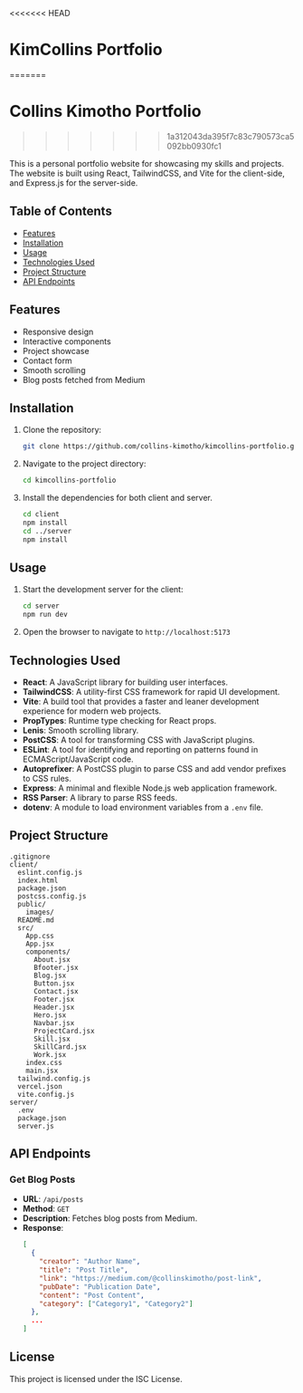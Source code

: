 <<<<<<< HEAD
# KimCollins Portfolio
=======
# Collins Kimotho Portfolio
>>>>>>> 1a312043da395f7c83c790573ca5092bb0930fc1

This is a personal portfolio website for showcasing my skills and projects. The website is built using React, TailwindCSS, and Vite for the client-side, and Express.js for the server-side.

## Table of Contents

- [Features](#features)
- [Installation](#installation)
- [Usage](#usage)
- [Technologies Used](#technologies-used)
- [Project Structure](#project-structure)
- [API Endpoints](#api-endpoints)


## Features

- Responsive design
- Interactive components
- Project showcase
- Contact form
- Smooth scrolling
- Blog posts fetched from Medium

## Installation

1. Clone the repository:
   ```sh
   git clone https://github.com/collins-kimotho/kimcollins-portfolio.git

2. Navigate to the project directory:
    ```sh
    cd kimcollins-portfolio

3. Install the dependencies for both client and server.
    ```sh
    cd client
    npm install
    cd ../server
    npm install

## Usage
1. Start the development server for the client:
    ```sh
    cd server
    npm run dev

3. Open the browser to navigate to `http://localhost:5173`

## Technologies Used

- **React**: A JavaScript library for building user interfaces.
- **TailwindCSS**: A utility-first CSS framework for rapid UI development.
- **Vite**: A build tool that provides a faster and leaner development experience for modern web projects.
- **PropTypes**: Runtime type checking for React props.
- **Lenis**: Smooth scrolling library.
- **PostCSS**: A tool for transforming CSS with JavaScript plugins.
- **ESLint**: A tool for identifying and reporting on patterns found in ECMAScript/JavaScript code.
- **Autoprefixer**: A PostCSS plugin to parse CSS and add vendor prefixes to CSS rules.
- **Express**: A minimal and flexible Node.js web application framework.
- **RSS Parser**: A library to parse RSS feeds.
- **dotenv**: A module to load environment variables from a `.env` file.

## Project Structure

```
.gitignore
client/
  eslint.config.js
  index.html
  package.json
  postcss.config.js
  public/
    images/
  README.md
  src/
    App.css
    App.jsx
    components/
      About.jsx
      Bfooter.jsx
      Blog.jsx
      Button.jsx
      Contact.jsx
      Footer.jsx
      Header.jsx
      Hero.jsx
      Navbar.jsx
      ProjectCard.jsx
      Skill.jsx
      SkillCard.jsx
      Work.jsx
    index.css
    main.jsx
  tailwind.config.js
  vercel.json
  vite.config.js
server/
  .env
  package.json
  server.js
```

## API Endpoints

### Get Blog Posts

- **URL**: `/api/posts`
- **Method**: `GET`
- **Description**: Fetches blog posts from Medium.
- **Response**:
  ```json
  [
    {
      "creator": "Author Name",
      "title": "Post Title",
      "link": "https://medium.com/@collinskimotho/post-link",
      "pubDate": "Publication Date",
      "content": "Post Content",
      "category": ["Category1", "Category2"]
    },
    ...
  ]
  ```

## License

This project is licensed under the ISC License.


